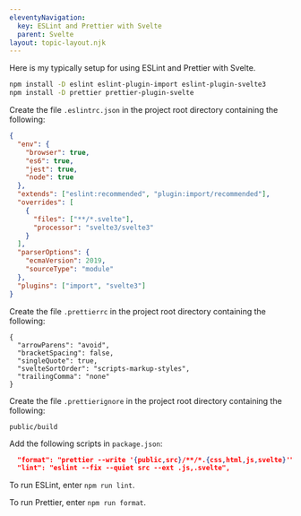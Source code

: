 ```yaml
---
eleventyNavigation:
  key: ESLint and Prettier with Svelte
  parent: Svelte
layout: topic-layout.njk
---
```


Here is my typically setup for using ESLint and Prettier with Svelte.

```bash
npm install -D eslint eslint-plugin-import eslint-plugin-svelte3
npm install -D prettier prettier-plugin-svelte
```

Create the file `.eslintrc.json` in the project root directory
containing the following:

```json
{
  "env": {
    "browser": true,
    "es6": true,
    "jest": true,
    "node": true
  },
  "extends": ["eslint:recommended", "plugin:import/recommended"],
  "overrides": [
    {
      "files": ["**/*.svelte"],
      "processor": "svelte3/svelte3"
    }
  ],
  "parserOptions": {
    "ecmaVersion": 2019,
    "sourceType": "module"
  },
  "plugins": ["import", "svelte3"]
}
```

Create the file `.prettierrc` in the project root directory
containing the following:

```text
{
  "arrowParens": "avoid",
  "bracketSpacing": false,
  "singleQuote": true,
  "svelteSortOrder": "scripts-markup-styles",
  "trailingComma": "none"
}
```

Create the file `.prettierignore` in the project root directory
containing the following:

```text
public/build
```

Add the following scripts in `package.json`:

```json
  "format": "prettier --write '{public,src}/**/*.{css,html,js,svelte}'",
  "lint": "eslint --fix --quiet src --ext .js,.svelte",
```

To run ESLint, enter `npm run lint`.

To run Prettier, enter `npm run format`.
